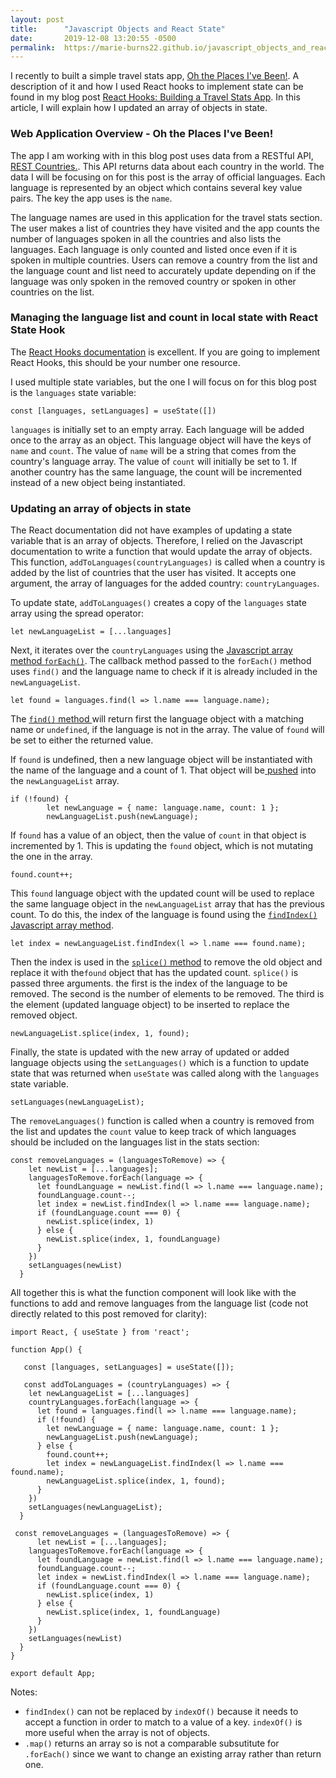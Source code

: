 ```yaml
---
layout: post
title:      "Javascript Objects and React State"
date:       2019-12-08 13:20:55 -0500
permalink:  https://marie-burns22.github.io/javascript_objects_and_react_state
---
```



I recently to built a simple travel stats app, [Oh the Places I've Been!](https://mytravelstats.netlify.com/). A description of it and how I used React hooks to implement state can be found in my blog post [React Hooks: Building a Travel Stats App](https://marie-burns22.github.io/react_hooks_building_a_travel_stats_app). In this article, I will explain how I updated an array of objects in state.

### Web Application Overview -  Oh the Places I've Been!
The app I am working with in this blog post uses data from a RESTful API, [REST Countries.](https://restcountries.eu/). This API returns data about each country in the world. The data I will be focusing on for this post is the array of official languages. Each language is represented by an object which contains several key value pairs. The key the app uses is the `name`.

The language names are used in this application for the travel stats section.  The user makes a list of countries they have visited and the app counts the number of languages spoken in all the countries and also lists the languages. Each language is only counted and listed once even if it is spoken in multiple countries. Users can remove a country from the list and the language count and list need to accurately update depending on if the language was only spoken in the removed country or spoken in other countries on the list.

### Managing the language list and count in local state with React State Hook
The [React Hooks documentation](https://reactjs.org/docs/hooks-intro.html) is excellent. If you are going to implement React Hooks, this should be your number one resource. 

I used multiple state variables, but the one I will focus on for this blog post is the `languages` state variable:
```
const [languages, setLanguages] = useState([])
```

`languages` is initially set to an empty array. Each language will be added once to the array as an object. This language object will have the keys of `name` and `count`. The value of `name` will be a string that comes from the country's language array. The value of `count` will initially be set to 1. If another country has the same language, the count will be incremented instead of a new object being instantiated.


### Updating an array of objects in state
The React documentation did not have examples of updating a state variable that is an array of objects. Therefore, I relied on the Javascript documentation to write a function that would update the array of objects.  This function, `addToLanguages(countryLanguages)` is called when a country is added by the list of countries that the user has visited. It accepts one argument, the array of languages for the added country: `countryLanguages`.

To update state, `addToLanguages()` creates a copy of the `languages` state array using the spread operator:
```
let newLanguageList = [...languages]
```

Next, it iterates over the `countryLanguages` using the [Javascript array method `forEach()`](https://developer.mozilla.org/en-US/docs/Web/JavaScript/Reference/Global_Objects/Array/forEach).  The callback method passed to the `forEach()` method uses `find()` and the language name to check if it is already included in the `newLanguageList`.  

```
let found = languages.find(l => l.name === language.name);

```

The [`find()` method ](https://developer.mozilla.org/en-US/docs/Web/JavaScript/Reference/Global_Objects/Array/find) will return first the language object with a matching name or `undefined`, if the language is not in the array. The value of `found` will be set to either the returned value.

If `found` is undefined, then a new language object will be instantiated with the name of the language and a count of 1. That object will be[ pushed](https://developer.mozilla.org/en-US/docs/Web/JavaScript/Reference/Global_Objects/Array/push) into the `newLanguageList` array.

```
if (!found) {
        let newLanguage = { name: language.name, count: 1 };
        newLanguageList.push(newLanguage);
```

If `found` has a value of an object, then the value of `count` in that object is incremented by 1. This is updating the `found` object, which is not mutating the one in the array.

```
found.count++;
```

This `found` language object with the updated count will be used to replace the same language object in the `newLanguageList` array that has the previous count. To do this, the index of the language is found using the [`findIndex()` Javascript array method](https://developer.mozilla.org/en-US/docs/Web/JavaScript/Reference/Global_Objects/Array/findIndex). 

```
let index = newLanguageList.findIndex(l => l.name === found.name);

```

Then the index is used in the [`splice()` method](httphttps://developer.mozilla.org/en-US/docs/Web/JavaScript/Reference/Global_Objects/Array/splice) to remove the old object and replace it with the`found` object that has the updated count. `splice()` is passed three arguments. the first is the index of the language to be removed. The second is the number of elements to be removed. The third is the element (updated language object) to be inserted to replace the removed object.

```
newLanguageList.splice(index, 1, found);
```

Finally, the state is updated with the new array of updated or added language objects using the `setLanguages()` which is a function to update state that was returned when `useState` was called along with the `languages` state variable.

```
setLanguages(newLanguageList);
```

The `removeLanguages()` function is called when a country is removed from the list and updates the `count` value to keep track of which languages should be included on the languages list in the stats section:

```
const removeLanguages = (languagesToRemove) => {
    let newList = [...languages];
    languagesToRemove.forEach(language => {
      let foundLanguage = newList.find(l => l.name === language.name);
      foundLanguage.count--;
      let index = newList.findIndex(l => l.name === language.name);
      if (foundLanguage.count === 0) {
        newList.splice(index, 1)
      } else {
        newList.splice(index, 1, foundLanguage)
      }
    })
    setLanguages(newList)
  }
```

All together this is what the function component will look like with the functions to add and remove languages from the language list (code not directly related to this post removed for clarity):

```
import React, { useState } from 'react';

function App() {

   const [languages, setLanguages] = useState([]);

   const addToLanguages = (countryLanguages) => {
    let newLanguageList = [...languages]
    countryLanguages.forEach(language => {
      let found = languages.find(l => l.name === language.name);
      if (!found) {
        let newLanguage = { name: language.name, count: 1 };
        newLanguageList.push(newLanguage);
      } else {
        found.count++;
        let index = newLanguageList.findIndex(l => l.name === found.name);
        newLanguageList.splice(index, 1, found);
      }
    })
    setLanguages(newLanguageList);
  }

 const removeLanguages = (languagesToRemove) => {
	  let newList = [...languages];
    languagesToRemove.forEach(language => {
      let foundLanguage = newList.find(l => l.name === language.name);
      foundLanguage.count--;
      let index = newList.findIndex(l => l.name === language.name);
      if (foundLanguage.count === 0) {
        newList.splice(index, 1)
      } else {
        newList.splice(index, 1, foundLanguage)
      }
    })
    setLanguages(newList)
  }
}

export default App;

```

Notes:
* `findIndex()` can not be replaced by `indexOf()` because it needs to accept a function in order to match to a value of a key. `indexOf()` is more useful when the array is not of objects.
* `.map()` returns an array so is not a comparable subsutitute for `.forEach()` since we want to change an existing array rather than return one.

